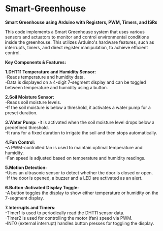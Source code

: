# Smart-Greenhouse
**Smart Greenhouse using Arduino with Registers, PWM, Timers, and ISRs**

This code implements a Smart Greenhouse system that uses various sensors and actuators to monitor and control environmental conditions inside the greenhouse. This utilizes Arduino's hardware features, such as interrupts, timers, and direct register manipulation, to achieve efficient control.

**Key Components & Features:**

**1.DHT11 Temperature and Humidity Sensor:**  
-Reads temperature and humidity data.  
-Data is displayed on a 4-digit 7-segment display and can be toggled between temperature and humidity using a button.

**2.Soil Moisture Sensor:**  
-Reads soil moisture levels.  
-If the soil moisture is below a threshold, it activates a water pump for a preset duration.

**3.Water Pump:**
-It is activated when the soil moisture level drops below a predefined threshold.     
-It runs for a fixed duration to irrigate the soil and then stops automatically.

**4.Fan Control:**  
-A PWM-controlled fan is used to maintain optimal temperature and humidity.  
-Fan speed is adjusted based on temperature and humidity readings.

**5.Motion Detection:**  
-Uses an ultrasonic sensor to detect whether the door is closed or open.  
-If the door is opened, a buzzer and a LED are activated as an alert.

**6.Button-Activated Display Toggle:**  
-A button toggles the display to show either temperature or humidity on the 7-segment display.

**7.Interrupts and Timers:**  
-Timer1 is used to periodically read the DHT11 sensor data.  
-Timer2 is used for controlling the motor (fan) speed via PWM.  
-INT0 (external interrupt) handles button presses for toggling the display.
